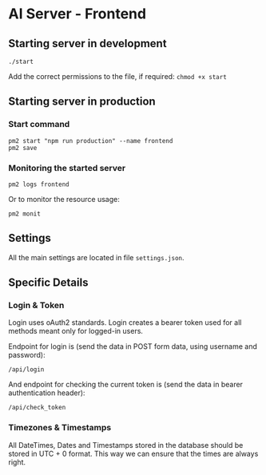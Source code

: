 # AI Server - Frontend

## Starting server in development
```
./start
```

Add the correct permissions to the file, if required: `chmod +x start`

## Starting server in production

### Start command

```
pm2 start "npm run production" --name frontend
pm2 save
```

### Monitoring the started server

```
pm2 logs frontend
```

Or to monitor the resource usage:

```
pm2 monit
```

## Settings

All the main settings are located in file `settings.json`.

## Specific Details

### Login & Token

Login uses oAuth2 standards. Login creates a bearer token used for all methods meant only for logged-in users.

Endpoint for login is (send the data in POST form data, using username and password):

```
/api/login
```

And endpoint for checking the current token is (send the data in bearer authentication header):

```
/api/check_token
```

### Timezones & Timestamps

All DateTimes, Dates and Timestamps stored in the database should be stored in UTC + 0 format. This way we can ensure that the times are always right.